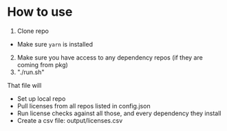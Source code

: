 # How to use
1. Clone repo
  - Make sure `yarn` is installed
2. Make sure you have access to any dependency repos (if they are coming from pkg)
3. "./run.sh"

That file will
- Set up local repo
- Pull licenses from all repos listed in config.json
- Run license checks against all those, and every dependency they install
- Create a csv file: output/licenses.csv
